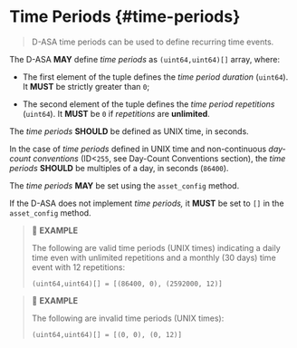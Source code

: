 # Time Periods {#time-periods}

> D-ASA time periods can be used to define recurring time events.

The D-ASA **MAY** define *time periods* as `(uint64,uint64)[]` array, where:

- The first element of the tuple defines the *time period duration* (`uint64`).
It **MUST** be strictly greater than `0`;

- The second element of the tuple defines the *time period repetitions* (`uint64`).
It **MUST** be `0` if *repetitions* are **unlimited**.

The *time periods* **SHOULD** be defined as UNIX time, in seconds.

In the case of *time periods* defined in UNIX time and non-continuous *day-count
conventions* (ID<`255`, see Day-Count Conventions section), the *time periods*
**SHOULD** be multiples of a day, in seconds (`86400`).

The *time periods* **MAY** be set using the `asset_config` method.

If the D-ASA does not implement *time periods,* it **MUST** be set to `[]` in the
`asset_config` method.

> 📎 **EXAMPLE**
>
> The following are valid time periods (UNIX times) indicating a daily time even
> with unlimited repetitions and a monthly (30 days) time event with 12 repetitions:
>
> ```text
> (uint64,uint64)[] = [(86400, 0), (2592000, 12)]
> ```

> 📎 **EXAMPLE**
>
> The following are invalid time periods (UNIX times):
>
> ```text
> (uint64,uint64)[] = [(0, 0), (0, 12)]
> ```

